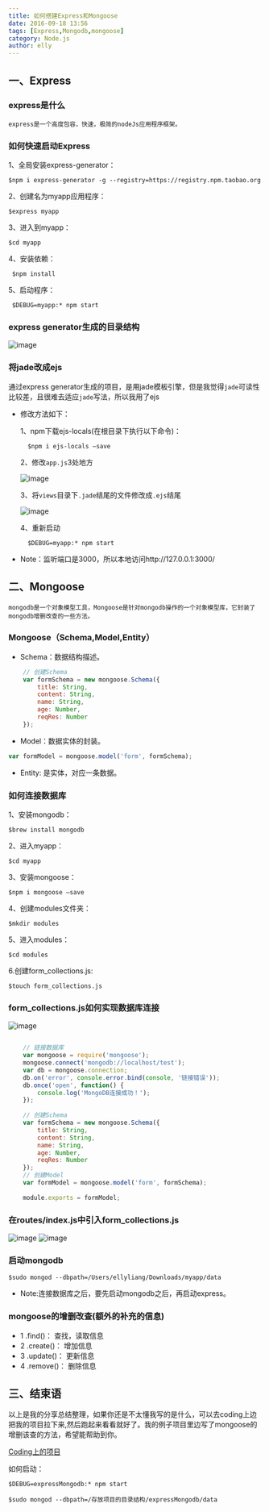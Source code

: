 ```yaml
---
title: 如何搭建Express和Mongoose
date: 2016-09-18 13:56
tags: [Express,Mongodb,mongoose]
category: Node.js
author: elly
---
```


## 一、Express

### express是什么

 	express是一个高度包容，快速，极简的nodeJs应用程序框架。

<!--more-->

### 如何快速启动Express

1、全局安装express-generator：
     
    $npm i express-generator -g --registry=https://registry.npm.taobao.org

2、创建名为myapp应用程序：
    
    $express myapp

3、进入到myapp：
    
    $cd myapp

4、安装依赖：
    
     $npm install

5、启动程序：
    
     $DEBUG=myapp:* npm start

     
### express generator生成的目录结构

![image](/images/expressMongoose/expressjade.png)


### 将jade改成ejs

通过express generator生成的项目，是用jade模板引擎，但是我觉得`jade`可读性比较差，且很难去适应`jade`写法，所以我用了ejs

- 修改方法如下：
	
	1、npm下载ejs-locals(在根目录下执行以下命令)：
	
		$npm i ejs-locals —save
	
	2、修改`app.js`3处地方
	
	![image](/images/expressMongoose/ejsdemo.png)
	
	3、将`views`目录下`.jade`结尾的文件修改成`.ejs`结尾
	
	![image](/images/expressMongoose/expressejs.png)
	
	4、重新启动
	
		$DEBUG=myapp:* npm start
		
- Note：监听端口是3000，所以本地访问http://127.0.0.1:3000/



	
## 二、Mongoose

	mongodb是一个对象模型工具，Mongoose是针对mongodb操作的一个对象模型库，它封装了mongodb增删改查的一些方法。
	
### Mongoose（Schema,Model,Entity）
- Schema：数据结构描述。

```js
	// 创建Schema
	var formSchema = new mongoose.Schema({
		title: String,
		content: String,
		name: String,
		age: Number,
		reqRes: Number
	});
```

- Model：数据实体的封装。

```js
var formModel = mongoose.model('form', formSchema);
```

- Entity: 是实体，对应一条数据。

### 如何连接数据库
1、安装mongodb：
	
	$brew install mongodb
	
2、进入myapp：
	
	$cd myapp
	
3、安装mongoose：
	
	$npm i mongoose —save
	
4、创建modules文件夹：
	
	$mkdir modules
	
5、进入modules：

	$cd modules
	
6.创建form_collections.js: 
	
	$touch form_collections.js
	
### form_collections.js如何实现数据库连接

![image](/images/expressMongoose/collectionfile.png)

```js

	// 链接数据库
	var mongoose = require('mongoose');
	mongoose.connect('mongodb://localhost/test');
	var db = mongoose.connection;
	db.on('error', console.error.bind(console, '链接错误'));
	db.once('open', function() {
		console.log('MongoDB连接成功！');
	});
	
	// 创建Schema
	var formSchema = new mongoose.Schema({
		title: String,
		content: String,
		name: String,
		age: Number,
		reqRes: Number
	});
	// 创建Model
	var formModel = mongoose.model('form', formSchema);
	
	module.exports = formModel;


```

### 在routes/index.js中引入form_collections.js
![image](/images/expressMongoose/index.png) 
![image](/images/expressMongoose/indexdemo.png)

### 启动mongodb

	$sudo mongod --dbpath=/Users/ellyliang/Downloads/myapp/data
	
- Note:连接数据库之后，要先启动mongodb之后，再启动express。

### mongoose的增删改查(额外的补充的信息)

- 1 .find()： 查找，读取信息
- 2 .create()： 增加信息
- 3 .update()： 更新信息
- 4 .remove()： 删除信息


## 三、结束语

以上是我的分享总结整理，如果你还是不太懂我写的是什么，可以去coding上边把我的项目拉下来,然后跑起来看看就好了。我的例子项目里边写了mongoose的增删该查的方法，希望能帮助到你。

[Coding上的项目](https://coding.net/u/useLess/p/expressMongodb/git)

如何启动：
	
	$DEBUG=expressMongodb:* npm start
	
	$sudo mongod --dbpath=/存放项目的目录结构/expressMongodb/data




	
	
	
	
	
	
	
	
	
	
	
	
	
	
	
	
	
	
	
	
	
	
	
	
	
	
	







